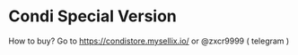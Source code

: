 # Condi Special Version
How to buy? 
Go to https://condistore.mysellix.io/ or @zxcr9999 ( telegram )
